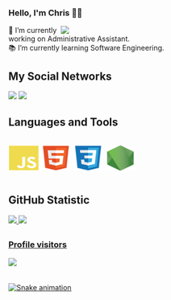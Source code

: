 ### Hello, I'm Chris 🙋🏻

<img src="https://raw.githubusercontent.com/MicaelliMedeiros/micaellimedeiros/master/image/computer-illustration.png" min-width="400px" max-width="400px" width="400px" align="right">



 🔭 I’m currently working on Administrative Assistant.
 <br>
 📚 I’m currently learning Software Engineering.


## **My Social Networks**

<a href="https://www.linkedin.com/in/crislaine-siqueira-a2506310b/" target="_blank"><img src="https://img.shields.io/badge/-LinkedIn-%23333?style=for-the-badge&logo=linkedin&logoColor=white" target="_blank"></a> 
  <a href="mailto:crislaine.siqueira1997@gmail.com" alt="Gmail" target="_blank">
  <img src="https://img.shields.io/badge/-Gmail-%23333?style=for-the-badge&logo=gmail&logoColor=white"> 
</a>
 

## **Languages and Tools** 

<div style="display: inline_block"><br>
 
  <img align="center"  height="50" width="60" src="https://raw.githubusercontent.com/devicons/devicon/master/icons/javascript/javascript-plain.svg">
    <img align="center"  height="50" width="60" src="https://raw.githubusercontent.com/devicons/devicon/master/icons/html5/html5-original.svg">
  <img align="center"  height="50" width="60" src="https://raw.githubusercontent.com/devicons/devicon/master/icons/css3/css3-original.svg">
<src="https://media.discordapp.net/attachments/639956127056134178/890373478988013628/Publicacoes_Instagram_1_1.png?width=676&height=676">
 <img align="center" height="50" width="60" src="https://raw.githubusercontent.com/github/explore/80688e429a7d4ef2fca1e82350fe8e3517d3494d/topics/nodejs/nodejs.png">
      </div>

  <br>
  
  ## **GitHub Statistic**
  
<div>
 <p align="left">
  <a href="https://github.com/crisl4ine">
  <img width="49.5%" src="https://github-readme-stats.vercel.app/api?username=crisl4ine&show_icons=true&theme=dracula&include_all_commits=true&count_private=true"/>
  <img width="49.5%" src="https://github-readme-stats.vercel.app/api/top-langs/?username=crisl4ine&layout=compact&langs_count=7&theme=dracula"/> </p>
   


##

 ### Profile visitors
<div>
  
 <img align="relative" src="https://profile-counter.glitch.me/crisl4ine/count.svg" > 
 </div>
 <br>
 <div>
  
  ![Snake animation](https://github.com/crisl4ine/crisl4ine/blob/output/github-contribution-grid-snake.svg)
  
  </div>
